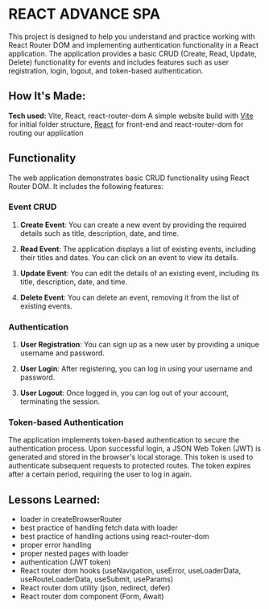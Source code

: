 # REACT ADVANCE SPA

This project is designed to help you understand and practice working with React Router DOM and implementing authentication functionality in a React application. The application provides a basic CRUD (Create, Read, Update, Delete) functionality for events and includes features such as user registration, login, logout, and token-based authentication.

## How It's Made:

**Tech used:** Vite, React, react-router-dom
A simple website build with [Vite](https://github.com/vitejs/vite) for initial folder structure, [React](https://github.com/facebook/react) for front-end and react-router-dom for routing our application

## Functionality

The web application demonstrates basic CRUD functionality using React Router DOM. It includes the following features:

### Event CRUD

1. **Create Event**: You can create a new event by providing the required details such as title, description, date, and time.

2. **Read Event**: The application displays a list of existing events, including their titles and dates. You can click on an event to view its details.

3. **Update Event**: You can edit the details of an existing event, including its title, description, date, and time.

4. **Delete Event**: You can delete an event, removing it from the list of existing events.

### Authentication

1. **User Registration**: You can sign up as a new user by providing a unique username and password.

2. **User Login**: After registering, you can log in using your username and password.

3. **User Logout**: Once logged in, you can log out of your account, terminating the session.

### Token-based Authentication

The application implements token-based authentication to secure the authentication process. Upon successful login, a JSON Web Token (JWT) is generated and stored in the browser's local storage. This token is used to authenticate subsequent requests to protected routes. The token expires after a certain period, requiring the user to log in again.

## Lessons Learned:

- loader in createBrowserRouter
- best practice of handling fetch data with loader
- best practice of handling actions using react-router-dom
- proper error handling
- proper nested pages with loader
- authentication (JWT token)
- React router dom hooks (useNavigation, useError, useLoaderData, useRouteLoaderData, useSubmit, useParams)
- React router dom utility (json, redirect, defer)
- React router dom component (Form, Await)
